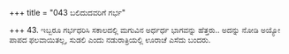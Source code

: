 +++
title = "043 ಬಲಿದುದವರಿಗೆ ಗರ್ಭ"

+++
43. ಇಬ್ಬರೂ ಗರ್ಭಧರಿಸಿ ಸಕಾಲದಲ್ಲಿ ಮಗುವಿನ ಅರ್ಧರ್ಧ ಭಾಗವನ್ನು ಹೆತ್ತರು.. ಅದನ್ನು ನೋಡಿ ಅಯ್ಯೋ ಪಾಪದ ಫಲವಾಯಿತಲ್ಲ, ಸುಡಲಿ ಎಂದು ನಡುರಾತ್ರಿಯಲ್ಲಿ ಊರಾಚೆ ಎಸೆದು ಬಂದರು.